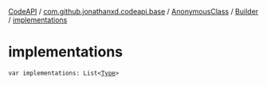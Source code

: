 [CodeAPI](../../../index.md) / [com.github.jonathanxd.codeapi.base](../../index.md) / [AnonymousClass](../index.md) / [Builder](index.md) / [implementations](.)

# implementations

`var implementations: List<`[`Type`](http://docs.oracle.com/javase/6/docs/api/java/lang/reflect/Type.html)`>`